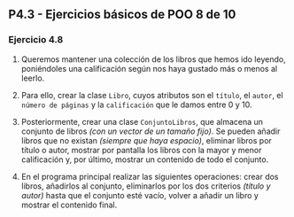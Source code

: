 ## P4.3 - Ejercicios básicos de POO 8 de 10

### **Ejercicio 4.8**

1. Queremos mantener una colección de los libros que hemos ido leyendo, poniéndoles una calificación según nos haya gustado más o menos al leerlo.

2. Para ello, crear la clase `Libro`, cuyos atributos son el `título`, el `autor`, el `número de páginas` y la `calificación` que le damos entre 0 y 10.

3. Posteriormente, crear una clase `ConjuntoLibros`, que almacena un conjunto de libros *(con un vector de un tamaño fijo)*.
   Se pueden añadir libros que no existan *(siempre que haya espacio)*, eliminar libros por título o autor, mostrar por pantalla los libros con la mayor y menor calificación y,
   por último, mostrar un contenido de todo el conjunto.

4. En el programa principal realizar las siguientes operaciones: crear dos libros, añadirlos al conjunto, eliminarlos por los dos criterios *(título y autor)* hasta que el conjunto
   esté vacío, volver a añadir un libro y mostrar el contenido final.